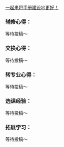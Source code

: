 [一起来将手册建设地更好！](Preface/fenxiang.md)

### 辅修心得：

等待投稿～

### 交换心得：

等待投稿～

### 转专业心得：

等待投稿～

### 选课经验：

等待投稿～

### 拓展学习：

等待投稿～